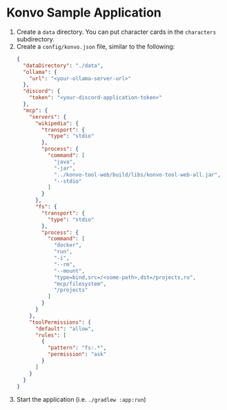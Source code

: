 # Konvo Sample Application

1. Create a `data` directory. You can put character cards in the `characters` subdirectory.
2. Create a `config/konvo.json` file, similar to the following:
   ```json
   {
     "dataDirectory": "./data",
     "ollama": {
       "url": "<your-ollama-server-url>"
     },
     "discord": {
       "token": "<your-discord-application-token>"
     },
     "mcp": {
       "servers": {
         "wikipedia": {
           "transport": {
             "type": "stdio"
           },
           "process": {
             "command": [
               "java",
               "-jar",
               "../konvo-tool-web/build/libs/konvo-tool-web-all.jar",
               "--stdio"
             ]
           }
         },
         "fs": {
           "transport": {
             "type": "stdio"
           },
           "process": {
             "command": [
               "docker",
               "run",
               "-i",
               "--rm",
               "--mount",
               "type=bind,src=/<some-path>,dst=/projects,ro",
               "mcp/filesystem",
               "/projects"
             ]
           }
         }
       },
       "toolPermissions": {
         "default": "allow",
         "rules": [
           {
             "pattern": "fs:.*",
             "permission": "ask"
           }
         ]
       }
     }
   }
   ```
3. Start the application (i.e. `./gradlew :app:run`)
